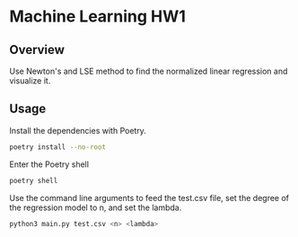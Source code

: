 # Machine Learning HW1

## Overview
Use Newton's and LSE method to find the normalized linear regression and visualize it.

## Usage

Install the dependencies with Poetry.

``` bash
poetry install --no-root
```

Enter the Poetry shell

``` bash
poetry shell
```

Use the command line arguments to feed the test.csv file, set the degree of the regression model to n, and set the lambda.

``` bash
python3 main.py test.csv <n> <lambda>
```

